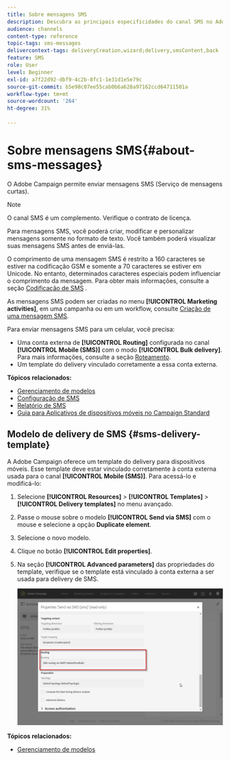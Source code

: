 ```yaml
---
title: Sobre mensagens SMS
description: Descubra as principais especificidades do canal SMS no Adobe Campaign.
audience: channels
content-type: reference
topic-tags: sms-messages
delivercontext-tags: deliveryCreation,wizard;delivery,smsContent,back
feature: SMS
role: User
level: Beginner
exl-id: a7f22d92-dbf9-4c2b-8fc1-1e31d1e5e79c
source-git-commit: b5e98c07ee55cab0b6a628a97162ccd64711501a
workflow-type: tm+mt
source-wordcount: '264'
ht-degree: 31%

---
```


# Sobre mensagens SMS{#about-sms-messages}

O Adobe Campaign permite enviar mensagens SMS (Serviço de mensagens curtas).

>[!NOTE]
>
>O canal SMS é um complemento. Verifique o contrato de licença.

Para mensagens SMS, você poderá criar, modificar e personalizar mensagens somente no formato de texto. Você também poderá visualizar suas mensagens SMS antes de enviá-las.

O comprimento de uma mensagem SMS é restrito a 160 caracteres se estiver na codificação GSM e somente a 70 caracteres se estiver em Unicode. No entanto, determinados caracteres especiais podem influenciar o comprimento da mensagem. Para obter mais informações, consulte a seção [Codificação de SMS](../../administration/using/configuring-sms-channel.md#sms-encoding--length-and-transliteration) .

As mensagens SMS podem ser criadas no menu **[!UICONTROL Marketing activities]**, em uma campanha ou em um workflow, consulte [Criação de uma mensagem SMS](../../channels/using/creating-an-sms-message.md).

Para enviar mensagens SMS para um celular, você precisa:

* Uma conta externa de **[!UICONTROL Routing]** configurada no canal **[!UICONTROL Mobile (SMS)]** com o modo **[!UICONTROL Bulk delivery]**. Para mais informações, consulte a seção [Roteamento](../../administration/using/configuring-sms-channel.md#defining-an-sms-routing).
* Um template do delivery vinculado corretamente a essa conta externa.

**Tópicos relacionados:**

* [Gerenciamento de modelos](../../start/using/marketing-activity-templates.md)
* [Configuração de SMS](../../administration/using/configuring-sms-channel.md#defining-an-sms-routing)
* [Relatório de SMS](../../reporting/using/sms-report.md)
* [Guia para Aplicativos de dispositivos móveis no Campaign Standard](../../channels/using/get-started-communication-channels.md)

## Modelo de delivery de SMS {#sms-delivery-template}

A Adobe Campaign oferece um template do delivery para dispositivos móveis. Esse template deve estar vinculado corretamente à conta externa usada para o canal **[!UICONTROL Mobile (SMS)]**. Para acessá-lo e modificá-lo:

1. Selecione **[!UICONTROL Resources]** > **[!UICONTROL Templates]** > **[!UICONTROL Delivery templates]** no menu avançado.
1. Passe o mouse sobre o modelo **[!UICONTROL Send via SMS]** com o mouse e selecione a opção **Duplicate element**.
1. Selecione o novo modelo.
1. Clique no botão **[!UICONTROL Edit properties]**.
1. Na seção **[!UICONTROL Advanced parameters]** das propriedades do template, verifique se o template está vinculado à conta externa a ser usada para delivery de SMS.

   ![](assets/sms_template.png)

**Tópicos relacionados:**

* [Gerenciamento de modelos](../../start/using/marketing-activity-templates.md)
